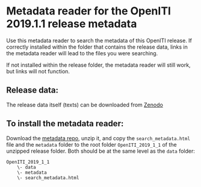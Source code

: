 # Metadata reader for the OpenITI 2019.1.1 release metadata

Use this metadata reader to search the metadata of this OpenITI release. 
If correctly installed within the folder that contains the release data, 
links in the metadata reader will lead to the files you were searching. 

If not installed within the release folder, the metadata reader 
will still work, but links will not function. 

## Release data: 

The release data itself (texts) can be downloaded from [Zenodo](https://zenodo.org/record/3082464#.Xt3s2zozZPY)

## To install the metadata reader: 

Download the [metadata repo](https://github.com/OpenITI/release_2019_1_metadata), unzip it, and copy the `search_metadata.html` file and the `metadata` folder to the root folder `OpenITI_2019_1_1` of the unzipped release folder. Both should be at the same level as the `data` folder: 
```
OpenITI_2019_1_1
    \- data
    \- metadata
    \- search_metadata.html
```    